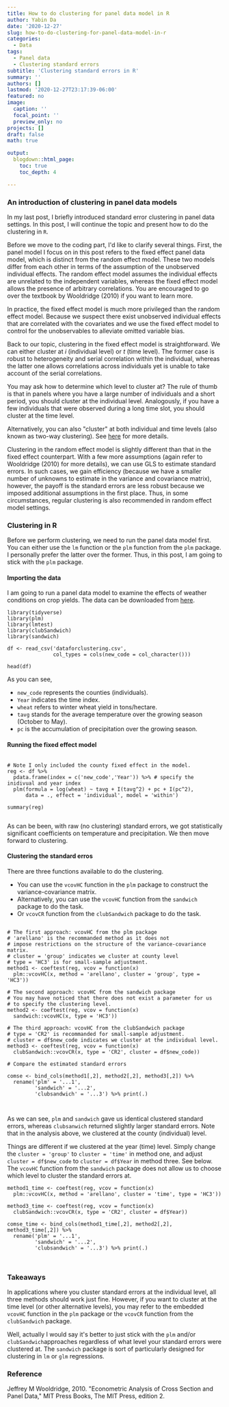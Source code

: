 ```yaml
---
title: How to do clustering for panel data model in R
author: Yabin Da
date: '2020-12-27'
slug: how-to-do-clustering-for-panel-data-model-in-r
categories:
  - Data
tags:
  - Panel data
  - Clustering standard errors
subtitle: 'Clustering standard errors in R'
summary: ''
authors: []
lastmod: '2020-12-27T23:17:39-06:00'
featured: no
image:
  caption: ''
  focal_point: ''
  preview_only: no
projects: []
draft: false
math: true

output:
  blogdown::html_page:
    toc: true
    toc_depth: 4

---
```




### An introduction of clustering in panel data models

In my last post, I briefly introduced standard error clustering in panel data settings. In this post, I will continue the topic and present how to do the clustering in `R`. 

Before we move to the coding part, I'd like to clarify several things. First, the panel model I focus on in this post refers to the fixed effect panel data model, which is distinct from the random effect model. These two models differ from each other in terms of the assumption of the unobserved individual effects. The random effect model assumes the individual effects are unrelated to the independent variables, whereas the fixed effect model allows the presence of arbitrary correlations. You are encouraged to go over the textbook by Wooldridge (2010) if you want to learn more. 

In practice, the fixed effect model is much more privileged than the random effect model. Because we suspect there exist unobserved individual effects that are correlated with the covariates and we use the fixed effect model to control for the unobservables to alleviate omitted variable bias.

Back to our topic, clustering in the fixed effect model is straightforward. We can either cluster at $i$ (individual level) or $t$ (time level). The former case is robust to heterogeneity and serial correlation within the individual, whereas the latter one allows correlations across individuals yet is unable to take account of the serial correlations. 

You may ask how to determine which level to cluster at? The rule of thumb is that in panels where you have a large number of individuals and a short period, you should cluster at the individual level. Analogously, if you have a few individuals that were observed during a long time slot, you should cluster at the time level. 

Alternatively, you can also "cluster" at both individual and time levels (also known as two-way clustering). See [here](https://cran.r-project.org/web/packages/multiwayvcov/multiwayvcov.pdf) for more details. 

Clustering in the random effect model is slightly different than that in the fixed effect counterpart. With a few more assumptions (again refer to Wooldridge (2010) for more details), we can use GLS to estimate standard errors. In such cases, we gain efficiency (because we have a smaller number of unknowns to estimate in the variance and covariance matrix), however, the payoff is the standard errors are less robust because we imposed additional assumptions in the first place. Thus, in some circumstances, regular clustering is also recommended in random effect model settings.


### Clustering in R

Before we perform clustering, we need to run the panel data model first. You can either use the `lm` function or the `plm` function from the `plm` package. I personally prefer the latter over the former. Thus, in this post, I am going to stick with the `plm` package.


#### Importing the data

I am going to run a panel data model to examine the effects of weather conditions on crop yields. The data can be downloaded from [here](https://drive.google.com/file/d/1DFU30lRmoVEbjJpYtEMIFP29f3K1PV8A/view?usp=sharing).


```{r library, message=FALSE, warning=FALSE}
library(tidyverse) 
library(plm)
library(lmtest)
library(clubSandwich)
library(sandwich)

df <- read_csv('dataforclustering.csv',
               col_types = cols(new_code = col_character()))

head(df)

```

As you can see, 

- `new_code` represents the counties (individuals).
- `Year` indicates the time index.
- `wheat` refers to winter wheat yield in tons/hectare.
- `tavg` stands for the average temperature over the growing season (October to May).
- `pc` is the accumulation of precipitation over the growing season.


#### Running the fixed effect model


```{r plm, echo=TRUE}

# Note I only included the county fixed effect in the model.
reg <- df %>%
  pdata.frame(index = c('new_code','Year')) %>% # specify the inidivual and year index
  plm(formula = log(wheat) ~ tavg + I(tavg^2) + pc + I(pc^2), 
      data = ., effect = 'individual', model = 'within')

summary(reg)


```

As can be been, with raw (no clustering) standard errors, we got statistically significant coefficients on temperature and precipitation. We then move forward to clustering. 


#### Clustering the standard erros

There are three functions available to do the clustering. 

- You can use the `vcovHC` function in the `plm` package to construct the variance-covariance matrix. 
- Alternatively, you can use the `vcovHC` function from the `sandwich` package to do the task.
- Or `vcovCR` function from the `clubSandwich` package to do the task.
 

```{r plm vcov, echo=TRUE, warning=F, message=FALSE}

# The first approach: vcovHC from the plm package
# 'arellano' is the recommanded method as it does not 
# impose restrictions on the structure of the variance-covariance matrix.
# cluster = 'group' indicates we cluster at county level
# type = 'HC3' is for small-sample adjustment.
method1 <- coeftest(reg, vcov = function(x) 
  plm::vcovHC(x, method = 'arellano', cluster = 'group', type = 'HC3'))

# The second approach: vcovHC from the sandwich package
# You may have noticed that there does not exist a parameter for us 
# to specify the clustering level.
method2 <- coeftest(reg, vcov = function(x) 
  sandwich::vcovHC(x, type = 'HC3'))

# The third approach: vcovHC from the clubSandwich package
# type = 'CR2' is recommanded for small-sample adjustment.
# cluster = df$new_code indicates we cluster at the individual level.
method3 <- coeftest(reg, vcov = function(x) 
  clubSandwich::vcovCR(x, type = 'CR2', cluster = df$new_code))

# Compare the estimated standard errors

comse <- bind_cols(method1[,2], method2[,2], method3[,2]) %>% 
  rename('plm' = '...1',
         'sandwich' = '...2',
         'clubsandwich' = '...3') %>% print(.)



```

As we can see, `plm` and `sandwich` gave us identical clustered standard errors, whereas `clubsanwich` returned slightly larger standard errors. Note that in the analysis above, we clustered at the county (individual) level. 

Things are different if we clustered at the year (time) level. Simply change the `cluster = 'group'` to `cluster = 'time'` in method one, and adjust `cluster = df$new_code` to `cluster = df$Year` in method three. See below.  The `vcovHC` function from the `sandwich` package does not allow us to choose which level to cluster the standard errors at. 


```{r plm vcov1, echo=TRUE, warning=F, message=FALSE}
method1_time <- coeftest(reg, vcov = function(x) 
  plm::vcovHC(x, method = 'arellano', cluster = 'time', type = 'HC3'))

method3_time <- coeftest(reg, vcov = function(x) 
  clubSandwich::vcovCR(x, type = 'CR2', cluster = df$Year))

comse_time <- bind_cols(method1_time[,2], method2[,2], method3_time[,2]) %>% 
  rename('plm' = '...1',
         'sandwich' = '...2',
         'clubsandwich' = '...3') %>% print(.)



```

### Takeaways

In applications where you cluster standard errors at the individual level, all three methods should work just fine. However, if you want to cluster at the time level (or other alternative levels), you may refer to the embedded `vcovHC` function in the `plm` package or the `vcovCR` function from the `clubSandwich` package. 

Well, actually I would say it's better to just stick with the `plm` and/or `clubSandwich`approaches regardless of what level your standard errors were clustered at. The `sandwich` package is sort of particularly designed for clustering in `lm` or `glm` regressions. 


### Reference

Jeffrey M Wooldridge, 2010. "Econometric Analysis of Cross Section and Panel Data," MIT Press Books, The MIT Press, edition 2.
